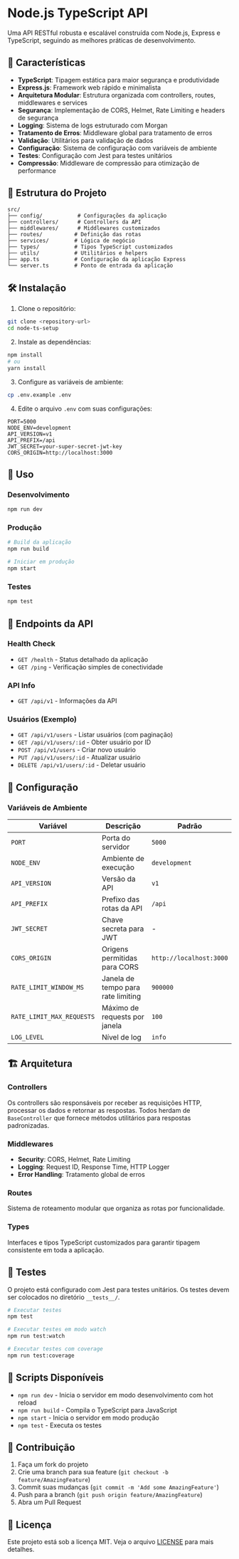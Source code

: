 # Node.js TypeScript API

Uma API RESTful robusta e escalável construída com Node.js, Express e TypeScript, seguindo as melhores práticas de desenvolvimento.

## 🚀 Características

- **TypeScript**: Tipagem estática para maior segurança e produtividade
- **Express.js**: Framework web rápido e minimalista
- **Arquitetura Modular**: Estrutura organizada com controllers, routes, middlewares e services
- **Segurança**: Implementação de CORS, Helmet, Rate Limiting e headers de segurança
- **Logging**: Sistema de logs estruturado com Morgan
- **Tratamento de Erros**: Middleware global para tratamento de erros
- **Validação**: Utilitários para validação de dados
- **Configuração**: Sistema de configuração com variáveis de ambiente
- **Testes**: Configuração com Jest para testes unitários
- **Compressão**: Middleware de compressão para otimização de performance

## 📁 Estrutura do Projeto

```
src/
├── config/           # Configurações da aplicação
├── controllers/      # Controllers da API
├── middlewares/      # Middlewares customizados
├── routes/          # Definição das rotas
├── services/        # Lógica de negócio
├── types/           # Tipos TypeScript customizados
├── utils/           # Utilitários e helpers
├── app.ts           # Configuração da aplicação Express
└── server.ts        # Ponto de entrada da aplicação
```

## 🛠️ Instalação

1. Clone o repositório:
```bash
git clone <repository-url>
cd node-ts-setup
```

2. Instale as dependências:
```bash
npm install
# ou
yarn install
```

3. Configure as variáveis de ambiente:
```bash
cp .env.example .env
```

4. Edite o arquivo `.env` com suas configurações:
```env
PORT=5000
NODE_ENV=development
API_VERSION=v1
API_PREFIX=/api
JWT_SECRET=your-super-secret-jwt-key
CORS_ORIGIN=http://localhost:3000
```

## 🚀 Uso

### Desenvolvimento
```bash
npm run dev
```

### Produção
```bash
# Build da aplicação
npm run build

# Iniciar em produção
npm start
```

### Testes
```bash
npm test
```

## 📡 Endpoints da API

### Health Check
- `GET /health` - Status detalhado da aplicação
- `GET /ping` - Verificação simples de conectividade

### API Info
- `GET /api/v1` - Informações da API

### Usuários (Exemplo)
- `GET /api/v1/users` - Listar usuários (com paginação)
- `GET /api/v1/users/:id` - Obter usuário por ID
- `POST /api/v1/users` - Criar novo usuário
- `PUT /api/v1/users/:id` - Atualizar usuário
- `DELETE /api/v1/users/:id` - Deletar usuário

## 🔧 Configuração

### Variáveis de Ambiente

| Variável | Descrição | Padrão |
|----------|-----------|---------|
| `PORT` | Porta do servidor | `5000` |
| `NODE_ENV` | Ambiente de execução | `development` |
| `API_VERSION` | Versão da API | `v1` |
| `API_PREFIX` | Prefixo das rotas da API | `/api` |
| `JWT_SECRET` | Chave secreta para JWT | - |
| `CORS_ORIGIN` | Origens permitidas para CORS | `http://localhost:3000` |
| `RATE_LIMIT_WINDOW_MS` | Janela de tempo para rate limiting | `900000` |
| `RATE_LIMIT_MAX_REQUESTS` | Máximo de requests por janela | `100` |
| `LOG_LEVEL` | Nível de log | `info` |

## 🏗️ Arquitetura

### Controllers
Os controllers são responsáveis por receber as requisições HTTP, processar os dados e retornar as respostas. Todos herdam de `BaseController` que fornece métodos utilitários para respostas padronizadas.

### Middlewares
- **Security**: CORS, Helmet, Rate Limiting
- **Logging**: Request ID, Response Time, HTTP Logger
- **Error Handling**: Tratamento global de erros

### Routes
Sistema de roteamento modular que organiza as rotas por funcionalidade.

### Types
Interfaces e tipos TypeScript customizados para garantir tipagem consistente em toda a aplicação.

## 🧪 Testes

O projeto está configurado com Jest para testes unitários. Os testes devem ser colocados no diretório `__tests__/`.

```bash
# Executar testes
npm test

# Executar testes em modo watch
npm run test:watch

# Executar testes com coverage
npm run test:coverage
```

## 📝 Scripts Disponíveis

- `npm run dev` - Inicia o servidor em modo desenvolvimento com hot reload
- `npm run build` - Compila o TypeScript para JavaScript
- `npm start` - Inicia o servidor em modo produção
- `npm test` - Executa os testes

## 🤝 Contribuição

1. Faça um fork do projeto
2. Crie uma branch para sua feature (`git checkout -b feature/AmazingFeature`)
3. Commit suas mudanças (`git commit -m 'Add some AmazingFeature'`)
4. Push para a branch (`git push origin feature/AmazingFeature`)
5. Abra um Pull Request

## 📄 Licença

Este projeto está sob a licença MIT. Veja o arquivo [LICENSE](LICENSE) para mais detalhes.
